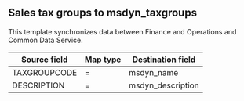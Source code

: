 ## Sales tax groups to msdyn_taxgroups

This template synchronizes data between Finance and Operations and Common Data Service.

Source field | Map type | Destination field
---|---|---
TAXGROUPCODE | = | msdyn_name
DESCRIPTION | = | msdyn_description
